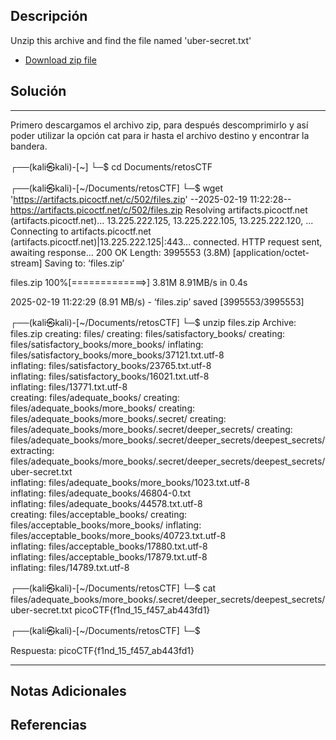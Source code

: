 
## Descripción

Unzip this archive and find the file named 'uber-secret.txt'

- [Download zip file](https://artifacts.picoctf.net/c/502/files.zip)
## Solución

***
Primero descargamos el archivo zip, para después descomprimirlo y así poder utilizar la opción cat para ir hasta el archivo destino y encontrar la bandera. 

┌──(kali㉿kali)-[~]
└─$ cd Documents/retosCTF 
                                                                        
┌──(kali㉿kali)-[~/Documents/retosCTF]
└─$ wget 'https://artifacts.picoctf.net/c/502/files.zip' 
--2025-02-19 11:22:28--  https://artifacts.picoctf.net/c/502/files.zip
Resolving artifacts.picoctf.net (artifacts.picoctf.net)... 13.225.222.125, 13.225.222.105, 13.225.222.120, ...
Connecting to artifacts.picoctf.net (artifacts.picoctf.net)|13.225.222.125|:443... connected.
HTTP request sent, awaiting response... 200 OK
Length: 3995553 (3.8M) [application/octet-stream]
Saving to: ‘files.zip’

files.zip         100%[=============>]   3.81M  8.91MB/s    in 0.4s    

2025-02-19 11:22:29 (8.91 MB/s) - ‘files.zip’ saved [3995553/3995553]

                                                                        
┌──(kali㉿kali)-[~/Documents/retosCTF]
└─$ unzip files.zip 
Archive:  files.zip
   creating: files/
   creating: files/satisfactory_books/
   creating: files/satisfactory_books/more_books/
  inflating: files/satisfactory_books/more_books/37121.txt.utf-8  
  inflating: files/satisfactory_books/23765.txt.utf-8  
  inflating: files/satisfactory_books/16021.txt.utf-8  
  inflating: files/13771.txt.utf-8   
   creating: files/adequate_books/
   creating: files/adequate_books/more_books/
   creating: files/adequate_books/more_books/.secret/
   creating: files/adequate_books/more_books/.secret/deeper_secrets/
   creating: files/adequate_books/more_books/.secret/deeper_secrets/deepest_secrets/
 extracting: files/adequate_books/more_books/.secret/deeper_secrets/deepest_secrets/uber-secret.txt  
  inflating: files/adequate_books/more_books/1023.txt.utf-8  
  inflating: files/adequate_books/46804-0.txt  
  inflating: files/adequate_books/44578.txt.utf-8  
   creating: files/acceptable_books/
   creating: files/acceptable_books/more_books/
  inflating: files/acceptable_books/more_books/40723.txt.utf-8  
  inflating: files/acceptable_books/17880.txt.utf-8  
  inflating: files/acceptable_books/17879.txt.utf-8  
  inflating: files/14789.txt.utf-8   
                                                                        
┌──(kali㉿kali)-[~/Documents/retosCTF]
└─$ cat files/adequate_books/more_books/.secret/deeper_secrets/deepest_secrets/uber-secret.txt
picoCTF{f1nd_15_f457_ab443fd1}
                                                                        
┌──(kali㉿kali)-[~/Documents/retosCTF]
└─$ 

Respuesta: picoCTF{f1nd_15_f457_ab443fd1}
***
## Notas Adicionales

## Referencias